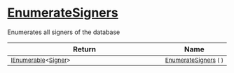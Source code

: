 # [EnumerateSigners](./IDataSetLoader-100663882.md)

Enumerates all signers of the database

| Return | Name | 
| --- | --- | 
| <sub>[IEnumerable](https://docs.microsoft.com/en-us/dotnet/api/System.Collections.Generic.IEnumerable-1)\<[Signer](./../../Signer.md)></sub><img width=200/>| <sub>[EnumerateSigners](./IDataSetLoader-100663882.md) (  )</sub>| <br>


